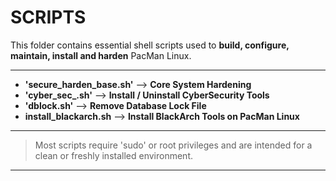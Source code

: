 # SCRIPTS
This folder contains essential shell scripts used to **build, configure, maintain, install and harden** PacMan Linux.

---

- **'secure_harden_base.sh'** --> **Core System Hardening**
- **'cyber_sec_.sh'** --> **Install / Uninstall CyberSecurity Tools**
- **'dblock.sh'** --> **Remove Database Lock File**
- **install_blackarch.sh** --> **Install BlackArch Tools on PacMan Linux**

---


> Most scripts require 'sudo' or root privileges and are intended for a clean or freshly installed environment.

---

